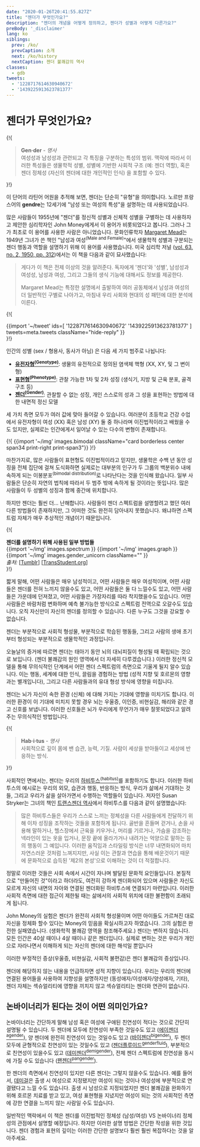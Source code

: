 ```yaml
---
date: "2020-01-26T20:41:55.827Z"
title: "젠더가 무엇인가요?"
description: "젠더의 개념을 어떻게 정의하고, 젠더가 성별과 어떻게 다른가요?"
preBody: '_disclaimer'
lang: ko
siblings:
  prev: /ko/
  prevCaption: 소개
  next: /ko/history
  nextCaption: 젠더 불쾌감의 역사
classes:
  - gdb
tweets:
  - '1228717614630940672'
  - '1439225913623781377'
---
```


# 젠더가 무엇인가요?

{!{
<div class="gutter">
  <blockquote>
    <strong>Gen·der</strong> - <em>명사</em><br>
    여성성과 남성성과 관련되고 각 특징을 구분하는 특성의 범위. 맥락에 따라서 이러한 특성들은 생물학적 성별, 성별에 기반한 사회적 구조 (예: 젠더 역할), 혹은 젠더 정체성 (자신의 젠더에 대한 개인적인 인식) 을 포함할 수 있다.
  </blockquote>
</div>
}!}

이 단어의 라틴어 어원을 추적해 보면, 젠더는 단순히 "유형"을 의미합니다. 노르만 프랑스어의 **gendre**는 12세기에 "남성 또는 여성의 특성"을 설명하는 데 사용되었습니다.

많은 사람들이 1955년에 "젠더"를 정신적 성별과 신체적 성별을 구별하는 데 사용하자고 제안한 심리학자인 John Money에게서 이 용어가 비롯되었다고 봅니다. 그러나 그가 최초로 이 용어를 사용한 사람은 아니었습니다. 문화인류학자 [Margaret Mead](https://en.wikipedia.org/wiki/Margaret_Mead)는 1949년 그녀가 쓴 책인 "남성과 여성<sup>(Male and Female)</sup>"에서 생물학적 성별과 구분되는 젠더 행동과 역할을 설명하기 위해 이 용어를 사용했습니다. 미국 심리학 저널 ([vol. 63, no. 2, 1950, pp. 312](https://www.jstor.org/stable/1418948))에서는 이 책을 다음과 같이 묘사했습니다:

> 게다가 이 책은 전제 이상의 것을 알려준다. 독자에게 '젠더'와 '성별', 남성성과 여성성, 남성과 여성, 그리고 그들의 생식 기능에 대해서도 정보를 제공한다.
>
> Margaret Mead는 특정한 설명에서 출발하여 여러 공동체에서 남성과 여성의 더 일반적인 구별로 나아가고, 마침내 우리 사회와 현대의 성 패턴에 대한 분석에 이른다.

{!{
<div class="gutter">
  {{import '~/tweet' ids=[
    '1228717614630940672'
    '1439225913623781377'
  ] tweets=meta.tweets className="hide-reply" }}
</div>
}!}

인간의 성별 (sex / 형용사, 동사가 아님) 은 다음 세 가지 범주로 나뉩니다:

- **[유전자형<sup>(Genotype)</sup>](https://en.wikipedia.org/wiki/Genotype)**: 생물의 유전적으로 정의된 염색체 핵형 (XX, XY, 및 그 변이형)
- **[표현형<sup>(Phenotype)</sup>](https://en.wikipedia.org/wiki/Phenotype)**: 관찰 가능한 1차 및 2차 성징 (생식기, 지방 및 근육 분포, 골격 구조 등)
- **[젠더<sup>(Gender)</sup>](https://en.wikipedia.org/wiki/Gender)**: 관찰할 수 없는 성징, 개인 스스로의 성과 그 성을 표현하는 방법에 대한 내면적 정신 모델

세 가치 측면 모두가 여러 값에 맞아 들어갈 수 있습니다. 여러분이 초등학교 건강 수업에서 유전자형이 여성 (XX) 혹은 남성 (XY) 둘 중 하나라며 이진법적이라고 배웠을 수도 있지만, 실제로는 인간에게서 일어날 수 있는 다수의 변형이 존재합니다.

{!{ {{import '~/img' images.bimodal className="card borderless center span34 print-right print-span3"}} }!}

마찬가지로, 많은 사람들이 표현형도 이진법적이라고 믿지만, 생물학은 수백 년 동안 성징을 전체 집단에 걸쳐 도식화하면 실제로는 대부분의 인구가 두 그룹의 백분위수 내에 속하게 되는 이봉분포<sup>(bimodal distribution)</sup>로 나타난다는 것을 인식해 왔습니다. 일부 사람들은 단순히 자연의 법칙에 따라서 두 범주 밖에 속하게 될 것이라는 뜻입니다. 많은 사람들이 두 성별의 성징과 함께 중간에 위치합니다.

하지만 젠더는 훨씬 더... 난해합니다. 사람들이 젠더 스펙트럼을 설명할려고 했던 여러 다른 방법들이 존재하지만, 그 어떠한 것도 완전히 담아내지 못했습니다. 왜냐하면 스펙트럼 자체가 매우 추상적인 개념이기 때문입니다.

{!{
<div class="">
  <div class="card">
    <div class="card-header"><strong>젠더를 설명하기 위해 사용된 일부 방법들</strong></div>
    <div class="card-body flex flex-row">
      {{import '~/img' images.spectrum }}
      {{import '~/img' images.graph }}
      {{import '~/img' images.gender_unicorn className="" }}
    </div>
    <div class="card-body">
      <em>출처:</em>
      [<a href="https://bahamutzero.tumblr.com/post/56838411871/gender-a-visual-guide-when-most-people-think-of">Tumblr</a>]
      [<a href="http://www.transstudent.org/gender">TransStudent.org</a>]
    </div>
  </div>
</div>
}!}

짧게 말해, 어떤 사람들은 매우 남성적이고, 어떤 사람들은 매우 여성적이며, 어떤 사람들은 젠더를 전혀 느끼지 않을수도 있고, 어떤 사람들은 둘 다 느낄수도 있고, 어떤 사람들은 가운데에 던져졌고, 어떤 사람들은 가장자리를 따라 착지했을수도 있습니다. 어떤 사람들은 바람처럼 변화하며 예측 불가능한 방식으로 스펙트럼 전역으로 오갈수도 있습니다. 오직 자신만이 자신의 젠더를 정의할 수 있습니다. 다른 누구도 그것을 강요할 수 없습니다.

젠더는 부분적으로 사회적 형성물, 부분적으로 학습된 행동들, 그리고 사람의 생애 초기부터 형성되는 부분적으로 생물학적인 과정입니다.

오늘날의 증거에 따르면 젠더는 태아기 동안 뇌의 대뇌피질이 형성될 때 확립되는 것으로 보입니다. (젠더 불쾌감의 원인 영역에서 더 자세히 다루겠습니다.) 이러한 정신적 모델을 통해 무의식적인 단계에서 어떤 젠더 스펙트럼의 측면으로 기울게 될지 알수 있습니다. 이는 행동, 세계에 대한 인식, 끌림을 경험하는 방법 (성적 지향 및 호르몬의 영향과는 별개입니다), 그리고 다른 사람들과의 유대 형성 방식에 영향을 미칩니다.

젠더는 뇌가 자신이 속한 환경 (신체) 에 대해 가지는 기대에 영향을 미치기도 합니다. 이러한 환경이 이 기대에 미치지 못할 경우 뇌는 우울증, 이인증, 비현실감, 해리와 같은 경고 신호를 보냅니다. 이러한 신호들은 뇌가 우리에게 무언가가 매우 잘못되었다고 알려주는 무의식적인 방법입니다.

{!{
<div class="gutter"><blockquote>
  <strong>Hab·i·tus</strong> - <em>명사</em><br>
  사회적으로 깊이 몸에 밴 습관, 능력, 기질. 사람이 세상을 받아들이고 세상에 반응하는 방식.
</blockquote></div>
}!}

사회적인 면에서는, 젠더는 우리의 [하비투스<sup>(habitus)</sup>](https://en.wikipedia.org/wiki/Habitus_(sociology))를 포함하기도 합니다. 이러한 하비투스의 예시로는 우리의 외모, 습관과 행동, 반응하는 방식, 우리가 삶에서 기대하는 것들, 그리고 우리가 삶을 살아가면서 수행하는 역할들이 있습니다. 저자인 Susan Stryker는 그녀의 책인 [트랜스젠더 역사](https://smile.amazon.com/Transgender-History-second-Todays-Revolution/dp/158005689X)에서 하비투스를 다음과 같이 설명했습니다:

> 많은 하비투스들은 우리가 스스로 느끼는 정체성을 다른 사람들에게 전달하기 위해 이차 성징을 조작하는 것들을 포함하게 됩니다. 골반을 흔들며 걷거나, 손을 사용해 말하거나, 헬스장에서 근육을 키우거나, 머리를 기르거나, 가슴을 강조하는 넥라인이 있는 옷을 입거나, 문장 끝에 올라가거나 내려가는 억양으로 말하는 등의 행동이 그 예입니다. 이러한 움직임과 스타일링 방식은 너무 내면화되어 마치 자연스러운 것처럼 느껴지지만, 사실 이는 관찰과 연습을 통해 배운것이기 때문에 문화적으로 습득된 '제2의 본성'으로 이해하는 것이 더 적절합니다.

정말로 이러한 것들은 사회 속에서 시간이 자나며 발달된 문화적 요인들입니다. 본질적으로 "만들어진 것"이라고 하더라도, 여전히 강하게 젠더화되어 있으며 사람들은 자신도 모르게 자신의 내면의 자아와 연결된 젠더화된 하비투스에 연결되기 마련입니다. 이러한 사회적 측면에 대한 접근이 제한될 때는 삶에서의 사회적 위치에 대한 불편함이 초래되게 됩니다.

John Money의 실험은 젠더가 완전히 사회적 형성물이며 어떤 아이들도 가르쳐진 대로 자신을 정체화 할수 있다는 Money의 믿음을 확실시하고자 하였습니다. 그의 실험은 완전한 실패였습니다. (생화학적 불쾌감 영역을 참조해주세요.) 젠더는 변하지 않습니다. 모든 인간은 40살 때이나 4살 때이나 같은 젠더입니다. 실제로 변하는 것은 우리가 개인으로 자라나면서 이해하게 되는 자신의 젠더에 대한 해석일 뿐입니다

이러한 부정적인 증상(우울증, 비현실감, 사회적 불편감)은 젠더 불쾌감의 증상입니다.

젠더에 해당하지 않는 내용을 언급하자면 성적 지향이 있습니다. 우리는 우리의 젠더에 연결된 용어들을 사용하여 지향성을 설명하지만 (동성애자/이성애자/양성애자, 기타), 젠더 자체는 섹슈얼리티에 영향을 끼치지 않고 섹슈얼리티는 젠더와 연관이 없습니다.

## 논바이너리가 된다는 것이 어떤 의미인가요?

논바이너리는 간단하게 말해 남성 혹은 여성에 구애된 친연성이 적다는 것으로 간단히 설명될 수 있습니다. 두 젠더에 모두에 친연성이 부족한 것일수도 있고 ([에이젠더<sup>agender</sup>](https://gender.wikia.org/wiki/Agender)), 양 젠더에 완전히 친연성이 있는 것일수도 있고 ([바이젠더<sup>bigender</sup>](https://gender.wikia.org/wiki/Bigender)), 두 젠더 모두에 균형적으로 친연성이 있는 것일수도 있고 ([젠더플루이드<sup>genderfluid</sup>](https://gender.wikia.org/wiki/Genderfluid)), 부분적으로 친연성이 있을수도 있고 ([데미젠더<sup>demigender</sup>](https://gender.wikia.org/wiki/Demigender)), 전체 젠더 스펙트럼에 친연성을 동시에 가질 수도 있습니다 ([팬젠더<sup>pangender</sup>](https://gender.wikia.org/wiki/Pangender)).

한 젠더의 측면에서 친연성이 있지만 다른 젠더는 그렇지 않을수도 있습니다. 예를 들어서, [데미걸](https://gender.wikia.org/wiki/Demigirl)은 출생 시 여성으로 지정됐지만 여성이 되는 것이나 여성성에 부분적으로 연결됐다고 느낄 수도 있습니다. 출생 시 남성으로 지정되었지만 젠더 불쾌감을 완화하기 위해 호르몬 치료를 받고 있고, 여성 표현형을 지녔지만 여성이 되는 것의 사회적인 측면에 강한 연결을 느끼지 않는 사람일 수도 있습니다.

일반적인 맥락에서 이 책은 젠더를 이진법적인 정체성 (남성/여성) VS 논바이너리 정체성의 관점에서 설명할 예정입니다. 하지만 이러한 설명 방법은 간단한 작성을 위한 것입니다. 젠더 경험과 표현의 깊이는 이러한 간단한 설명보다 훨씬 훨씬 복잡하다는 것을 알아주세요.